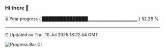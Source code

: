### Hi there 👋

⏳ Year progress { ███████████████▁▁▁▁▁▁▁▁▁▁▁▁▁▁▁ } 52.26 %

---

⏰ Updated on Thu, 10 Jul 2025 18:22:54 GMT

![Progress Bar CI](https://github.com/liununu/liununu/workflows/Progress%20Bar%20CI/badge.svg)
